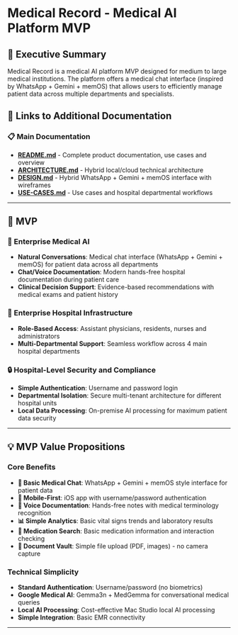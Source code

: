 # Medical Record - Medical AI Platform MVP

## 🏥 Executive Summary

Medical Record is a medical AI platform MVP designed for medium to large medical institutions. The platform offers a medical chat interface (inspired by WhatsApp + Gemini + memOS) that allows users to efficiently manage patient data across multiple departments and specialists.

## 🔗 Links to Additional Documentation

### **📋 Main Documentation**

- **[README.md](./README.md)** - Complete product documentation, use cases and overview
- **[ARCHITECTURE.md](./ARCHITECTURE.md)** - Hybrid local/cloud technical architecture
- **[DESIGN.md](./DESIGN.md)** - Hybrid WhatsApp + Gemini + memOS interface with wireframes
- **[USE-CASES.md](./USE-CASES.md)** - Use cases and hospital departmental workflows

---

## 🎯 MVP

### 🤖 Enterprise Medical AI

- **Natural Conversations**: Medical chat interface (WhatsApp + Gemini + memOS) for patient data across all departments
- **Chat/Voice Documentation**: Modern hands-free hospital documentation during patient care
- **Clinical Decision Support**: Evidence-based recommendations with medical exams and patient history

### 🏢 Enterprise Hospital Infrastructure

- **Role-Based Access**: Assistant physicians, residents, nurses and administrators
- **Multi-Departmental Support**: Seamless workflow across 4 main hospital departments

### 🔒 Hospital-Level Security and Compliance

- **Simple Authentication**: Username and password login
- **Departmental Isolation**: Secure multi-tenant architecture for different hospital units
- **Local Data Processing**: On-premise AI processing for maximum patient data security

---

## 💡 MVP Value Propositions

### Core Benefits

- **🤖 Basic Medical Chat**: WhatsApp + Gemini + memOS style interface for patient data
- **📱 Mobile-First**: iOS app with username/password authentication
- **🎤 Voice Documentation**: Hands-free notes with medical terminology recognition
- **📊 Simple Analytics**: Basic vital signs trends and laboratory results
- **💊 Medication Search**: Basic medication information and interaction checking
- **📁 Document Vault**: Simple file upload (PDF, images) - no camera capture

### Technical Simplicity

- **Standard Authentication**: Username/password (no biometrics)
- **Google Medical AI**: Gemma3n + MedGemma for conversational medical queries
- **Local AI Processing**: Cost-effective Mac Studio local AI processing
- **Simple Integration**: Basic EMR connectivity

--- 